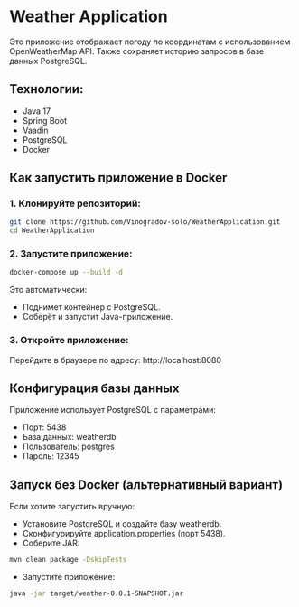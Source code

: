 # Weather Application

Это приложение отображает погоду по координатам с использованием OpenWeatherMap API. Также сохраняет историю запросов в базе данных PostgreSQL.

## Технологии:
- Java 17
- Spring Boot
- Vaadin
- PostgreSQL
- Docker

## Как запустить приложение в Docker

### 1. Клонируйте репозиторий:
```bash
git clone https://github.com/Vinogradov-solo/WeatherApplication.git
cd WeatherApplication
```
### 2. Запустите приложение:
```bash
docker-compose up --build -d
```
Это автоматически:

- Поднимет контейнер с PostgreSQL.
- Соберёт и запустит Java-приложение.

### 3. Откройте приложение:
Перейдите в браузере по адресу:
http://localhost:8080

## Конфигурация базы данных
Приложение использует PostgreSQL с параметрами:

- Порт: 5438
- База данных: weatherdb
- Пользователь: postgres
- Пароль: 12345
## Запуск без Docker (альтернативный вариант)
Если хотите запустить вручную:

- Установите PostgreSQL и создайте базу weatherdb.
- Сконфигурируйте application.properties (порт 5438).
- Соберите JAR:
```bash
mvn clean package -DskipTests
```
- Запустите приложение:
```bash
java -jar target/weather-0.0.1-SNAPSHOT.jar
```
